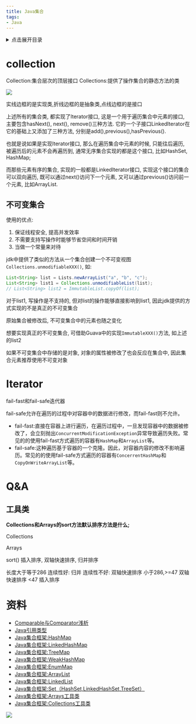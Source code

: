 ```yaml
---
title: Java集合
tags:
- Java
---
```

<details>
<summary>点击展开目录</summary>
<!-- TOC -->

- [collection](#collection)
    - [不可变集合](#不可变集合)
- [Iterator](#iterator)
- [Q&A](#qa)
    - [工具类](#工具类)
- [资料](#资料)

<!-- /TOC -->
</details>

# collection

Collection:集合层次的顶层接口
Collections:提供了操作集合的静态方法的类

![](https://gitee.com/LuVx/img/raw/master/ext.jpg)

实线边框的是实现类,折线边框的是抽象类,点线边框的是接口

上述所有的集合类, 都实现了Iterator接口, 这是一个用于遍历集合中元素的接口, 主要包含hasNext(), next(), remove()三种方法.
它的一个子接口LinkedIterator在它的基础上又添加了三种方法, 分别是add(),previous(),hasPrevious().

也就是说如果是实现Iterator接口, 那么在遍历集合中元素的时候, 只能往后遍历, 被遍历后的元素不会再遍历到,
通常无序集合实现的都是这个接口, 比如HashSet, HashMap;

而那些元素有序的集合, 实现的一般都是LinkedIterator接口, 实现这个接口的集合可以双向遍历, 既可以通过next()访问下一个元素, 又可以通过previous()访问前一个元素, 比如ArrayList.

## 不可变集合

使用的优点:

1. 保证线程安全, 提高并发效率
2. 不需要支持写操作时能够节省空间和时间开销
3. 当做一个常量来对待

jdk中提供了类似的方法从一个集合创建一个不可变视图`Collections.unmodifiableXXX()`, 如:

```Java
List<String> list = Lists.newArrayList("a", "b", "c");
List<String> list1 = Collections.unmodifiableList(list);
// List<String> list2 = ImmutableList.copyOf(list);
```

对于list1, 写操作是不支持的, 但对list的操作能够直接影响到list1, 因此jdk提供的方式实现的不是真正的不可变集合

原始集合被修改后, 不可变集合中的元素也随之变化

想要实现真正的不可变集合, 可借助Guava中的实现`ImmutableXXX()`方法, 如上述的list2

如果不可变集合中存储的是对象, 对象的属性被修改了也会反应在集合中, 因此集合元素推荐使用不可变对象

# Iterator

fail-fast和fail-safe迭代器

fail-safe允许在遍历的过程中对容器中的数据进行修改，而fail-fast则不允许。

* fail-fast:直接在容器上进行遍历，在遍历过程中，一旦发现容器中的数据被修改了，会立刻抛出`ConcurrentModificationException`异常导致遍历失败。常见的的使用fail-fast方式遍历的容器有`HashMap`和`ArrayList`等。
* fail-safe:这种遍历基于容器的一个克隆。因此，对容器内容的修改不影响遍历。常见的的使用fail-safe方式遍历的容器有`ConcerrentHashMap`和`CopyOnWriteArrayList`等。

# Q&A

## 工具类

**Collections和Arrays的sort方法默认排序方法是什么;**

Collections


Arrays

sort()
插入排序, 双轴快速排序, 归并排序

长度大于等于286
  连续性好: 归并
  连续性不好: 双轴快速排序
小于286,>=47
  双轴快速排序
<47
  插入排序

# 资料

* [Comparable与Comparator浅析](http://blog.csdn.net/u013256816/article/details/50899416)
* [Java引用类型](http://blog.csdn.net/u013256816/article/details/50907595)
* [Java集合框架:HashMap](http://blog.csdn.net/u013256816/article/details/50912762)
* [Java集合框架:LinkedHashMap](http://blog.csdn.net/u013256816/article/details/50915668)
* [Java集合框架:TreeMap](http://blog.csdn.net/u013256816/article/details/50916418)
* [Java集合框架:WeakHashMap](http://blog.csdn.net/u013256816/article/details/50916504)
* [Java集合框架:EnumMap](http://blog.csdn.net/u013256816/article/details/50916581)
* [Java集合框架:ArrayList](http://blog.csdn.net/u013256816/article/details/50916648)
* [Java集合框架:LinkedList](http://blog.csdn.net/u013256816/article/details/50916689)
* [Java集合框架:Set（HashSet,LinkedHashSet,TreeSet）](http://blog.csdn.net/u013256816/article/details/50917379)
* [Java集合框架:Arrays工具类](http://blog.csdn.net/u013256816/article/details/50924762)
* [Java集合框架:Collections工具类](http://blog.csdn.net/u013256816/article/details/50924875)




[![](https://static.segmentfault.com/v-5b1df2a7/global/img/creativecommons-cc.svg)](https://creativecommons.org/licenses/by-nc-nd/4.0/)
